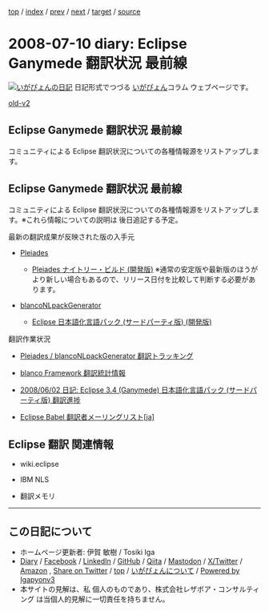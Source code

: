 [top](../index.html) 
 / [index](index.html) 
 / [prev](ig080701.html) 
 / [next](ig080719.html) 
 / [target](https://www.igapyon.jp/igapyon/diary/2008/ig080710.html) 
 / [source](https://github.com/igapyon/diary/blob/master/2008/ig080710.src.md) 

2008-07-10 diary: Eclipse Ganymede 翻訳状況 最前線
=====================================================================================================
[![いがぴょんの日記](https://www.igapyon.jp/igapyon/diary/images/iga202308_64.jpg "いがぴょん")](https://www.igapyon.jp/igapyon/diary/memo/memoigapyon.html) 日記形式でつづる [いがぴょん](https://www.igapyon.jp/igapyon/diary/memo/memoigapyon.html)コラム ウェブページです。

[old-v2](ig080710-orig.html)

## Eclipse Ganymede 翻訳状況 最前線

コミュニティによる Eclipse 翻訳状況についての各種情報源をリストアップします。


## Eclipse Ganymede 翻訳状況 最前線

コミュニティによる Eclipse 翻訳状況についての各種情報源をリストアップします。※これら情報についての説明は 後日追記する予定。

最新の翻訳成果が反映された版の入手元

* [Pleiades](http://mergedoc.sourceforge.jp/pleiades.html)
  
  * [Pleiades ナイトリー・ビルド (開発版)](http://mergedoc.sourceforge.jp/nightly-build/)
    ※通常の安定版や最新版のほうが より新しい場合もあるので、リリース日付を比較して判断する必要があります。
  

  
* [blancoNLpackGenerator](https://www.igapyon.jp/blanco/blanconlpackgenerator.html)
  
  * [Eclipse 日本語化言語パック (サードパーティ版) (開発版)](https://ja.osdn.net/projects/blancofw/wiki/nlpack.eclipse)
  

翻訳作業状況

* [Pleiades / blancoNLpackGenerator 翻訳トラッキング](http://sourceforge.jp/tracker/?atid=2661&group_id=685&func=browse)
  
* [blanco Framework 翻訳統計情報](https://ja.osdn.net/projects/blancofw/wiki/nlpack.eclipse.ganymede.trans)
  
* [2008/06/02 日記: Eclipse 3.4 (Ganymede) 日本語化言語パック (サードパーティ版) 翻訳進捗](ig080602.html)
  
* [Eclipse Babel 翻訳者メーリングリスト[ja]](https://dev.eclipse.org/mailman/listinfo/babel-translators)

## Eclipse 翻訳 関連情報

* wiki.eclipse
  
* IBM NLS
  
* 翻訳メモリ


----------------------------------------------------------------------------------------------------

## この日記について

* ホームページ更新者: 伊賀 敏樹 / Tosiki Iga
* [Diary](https://www.igapyon.jp/igapyon/diary/) / [Facebook](https://www.facebook.com/igapyon) / [LinkedIn](https://www.linkedin.com/in/toshikiiga) / [GitHub](https://github.com/igapyon) / [Qiita](https://qiita.com/igapyon) / [Mastodon](https://social.vivaldi.net/@igapyon) / [X/Twitter](https://twitter.com/ToshikiIga) / [Amazon](https://www.amazon.co.jp/%E4%BC%8A%E8%B3%80-%E6%95%8F%E6%A8%B9/e/B004LTQWCQ) ,
[Share on Twitter](https://twitter.com/intent/tweet?hashtags=igapyon%2Cdiary%2C%E3%81%84%E3%81%8C%E3%81%B4%E3%82%87%E3%82%93&text=Eclipse+Ganymede+%E7%BF%BB%E8%A8%B3%E7%8A%B6%E6%B3%81+%E6%9C%80%E5%89%8D%E7%B7%9A&url=https%3A%2F%2Fwww.igapyon.jp%2Figapyon%2Fdiary%2F2008%2Fig080710.html) / [top](../index.html) / [いがぴょんについて](https://www.igapyon.jp/igapyon/diary/memo/memoigapyon.html) / [Powered by Igapyonv3](https://github.com/igapyon/igapyonv3)
* 本サイトの見解は、私 個人のものであり、株式会社レザボア・コンサルティング は当個人的見解に一切責任を持ちません。 
